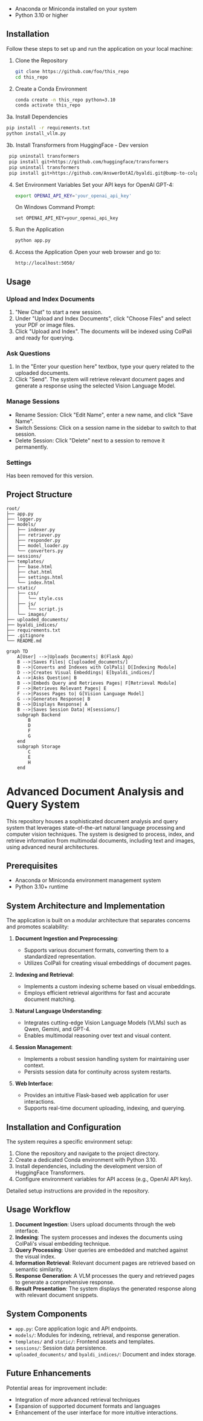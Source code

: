 
- Anaconda or Miniconda installed on your system
- Python 3.10 or higher

## Installation
Follow these steps to set up and run the application on your local machine:

1. Clone the Repository
   ```bash
   git clone https://github.com/foo/this_repo
   cd this_repo
   ```

2. Create a Conda Environment
   ```bash
   conda create -n this_repo python=3.10
   conda activate this_repo
   ```

3a. Install Dependencies
   ```bash
   pip install -r requirements.txt
   python install_vllm.py
   ```

3b. Install Transformers from HuggingFace - Dev version
   ```bash
    pip uninstall transformers
    pip install git+https://github.com/huggingface/transformers
    pip uninstall transformers
    pip install git+https://github.com/AnswerDotAI/byaldi.git@bump-to-colpali-engine-0.3.x
   ```

4. Set Environment Variables
   Set your API keys for OpenAI GPT-4:

   ```bash
   export OPENAI_API_KEY='your_openai_api_key'
   ```

   On Windows Command Prompt:

   ```console
   set OPENAI_API_KEY=your_openai_api_key
   ```

5. Run the Application
   ```bash
   python app.py
   ```

6. Access the Application
  Open your web browser and go to:
   ```
   http://localhost:5050/
   ```

## Usage
### Upload and Index Documents
1. "New Chat" to start a new session.
2. Under "Upload and Index Documents", click "Choose Files" and select your PDF or image files.
3. Click "Upload and Index". The documents will be indexed using ColPali and ready for querying.

### Ask Questions
1. In the "Enter your question here" textbox, type your query related to the uploaded documents.
2. Click "Send". The system will retrieve relevant document pages and generate a response using the selected Vision Language Model.

### Manage Sessions
- Rename Session: Click "Edit Name", enter a new name, and click "Save Name".
- Switch Sessions: Click on a session name in the sidebar to switch to that session.
- Delete Session: Click "Delete" next to a session to remove it permanently.

### Settings
Has been removed for this version.

## Project Structure
```
root/
├── app.py
├── logger.py
├── models/
│   ├── indexer.py
│   ├── retriever.py
│   ├── responder.py
│   ├── model_loader.py
│   └── converters.py
├── sessions/
├── templates/
│   ├── base.html
│   ├── chat.html
│   ├── settings.html
│   └── index.html
├── static/
│   ├── css/
│   │   └── style.css
│   ├── js/
│   │   └── script.js
│   └── images/
├── uploaded_documents/
├── byaldi_indices/
├── requirements.txt
├── .gitignore
└── README.md
```
```mermaid
graph TD
    A[User] -->|Uploads Documents| B(Flask App)
    B -->|Saves Files| C[uploaded_documents/]
    B -->|Converts and Indexes with ColPali| D[Indexing Module]
    D -->|Creates Visual Embeddings| E[byaldi_indices/]
    A -->|Asks Question| B
    B -->|Embeds Query and Retrieves Pages| F[Retrieval Module]
    F -->|Retrieves Relevant Pages| E
    F -->|Passes Pages to| G[Vision Language Model]
    G -->|Generates Response| B
    B -->|Displays Response| A
    B -->|Saves Session Data| H[sessions/]
    subgraph Backend
        B
        D
        F
        G
    end
    subgraph Storage
        C
        E
        H
    end
```


# Advanced Document Analysis and Query System

This repository houses a sophisticated document analysis and query system that leverages state-of-the-art natural language processing and computer vision techniques. The system is designed to process, index, and retrieve information from multimodal documents, including text and images, using advanced neural architectures.

## Prerequisites

- Anaconda or Miniconda environment management system
- Python 3.10+ runtime

## System Architecture and Implementation

The application is built on a modular architecture that separates concerns and promotes scalability:

1. **Document Ingestion and Preprocessing**: 
   - Supports various document formats, converting them to a standardized representation.
   - Utilizes ColPali for creating visual embeddings of document pages.

2. **Indexing and Retrieval**:
   - Implements a custom indexing scheme based on visual embeddings.
   - Employs efficient retrieval algorithms for fast and accurate document matching.

3. **Natural Language Understanding**:
   - Integrates cutting-edge Vision Language Models (VLMs) such as Qwen, Gemini, and GPT-4.
   - Enables multimodal reasoning over text and visual content.

4. **Session Management**:
   - Implements a robust session handling system for maintaining user context.
   - Persists session data for continuity across system restarts.

5. **Web Interface**:
   - Provides an intuitive Flask-based web application for user interactions.
   - Supports real-time document uploading, indexing, and querying.

## Installation and Configuration

The system requires a specific environment setup:

1. Clone the repository and navigate to the project directory.
2. Create a dedicated Conda environment with Python 3.10.
3. Install dependencies, including the development version of HuggingFace Transformers.
4. Configure environment variables for API access (e.g., OpenAI API key).

Detailed setup instructions are provided in the repository.

## Usage Workflow

1. **Document Ingestion**: Users upload documents through the web interface.
2. **Indexing**: The system processes and indexes the documents using ColPali's visual embedding technique.
3. **Query Processing**: User queries are embedded and matched against the visual index.
4. **Information Retrieval**: Relevant document pages are retrieved based on semantic similarity.
5. **Response Generation**: A VLM processes the query and retrieved pages to generate a comprehensive response.
6. **Result Presentation**: The system displays the generated response along with relevant document snippets.

## System Components

- `app.py`: Core application logic and API endpoints.
- `models/`: Modules for indexing, retrieval, and response generation.
- `templates/` and `static/`: Frontend assets and templates.
- `sessions/`: Session data persistence.
- `uploaded_documents/` and `byaldi_indices/`: Document and index storage.

## Future Enhancements

Potential areas for improvement include:
- Integration of more advanced retrieval techniques
- Expansion of supported document formats and languages
- Enhancement of the user interface for more intuitive interactions.

